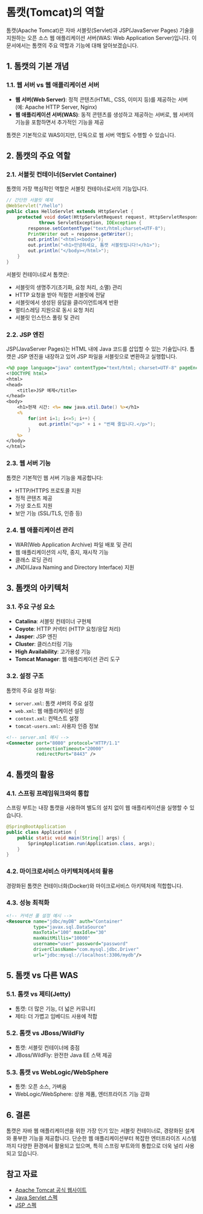 # 톰캣(Tomcat)의 역할

톰캣(Apache Tomcat)은 자바 서블릿(Servlet)과 JSP(JavaServer Pages) 기술을 지원하는 오픈 소스 웹 애플리케이션 서버(WAS: Web Application Server)입니다. 이 문서에서는 톰캣의 주요 역할과 기능에 대해 알아보겠습니다.

## 1. 톰캣의 기본 개념

### 1.1. 웹 서버 vs 웹 애플리케이션 서버

- **웹 서버(Web Server)**: 정적 콘텐츠(HTML, CSS, 이미지 등)를 제공하는 서버 (예: Apache HTTP Server, Nginx)
- **웹 애플리케이션 서버(WAS)**: 동적 콘텐츠를 생성하고 제공하는 서버로, 웹 서버의 기능을 포함하면서 추가적인 기능을 제공

톰캣은 기본적으로 WAS이지만, 단독으로 웹 서버 역할도 수행할 수 있습니다.

## 2. 톰캣의 주요 역할

### 2.1. 서블릿 컨테이너(Servlet Container)

톰캣의 가장 핵심적인 역할은 서블릿 컨테이너로서의 기능입니다.

```java
// 간단한 서블릿 예제
@WebServlet("/hello")
public class HelloServlet extends HttpServlet {
    protected void doGet(HttpServletRequest request, HttpServletResponse response) 
            throws ServletException, IOException {
        response.setContentType("text/html;charset=UTF-8");
        PrintWriter out = response.getWriter();
        out.println("<html><body>");
        out.println("<h1>안녕하세요, 톰캣 서블릿입니다!</h1>");
        out.println("</body></html>");
    }
}
```

서블릿 컨테이너로서 톰캣은:
- 서블릿의 생명주기(초기화, 요청 처리, 소멸) 관리
- HTTP 요청을 받아 적절한 서블릿에 전달
- 서블릿에서 생성된 응답을 클라이언트에게 반환
- 멀티스레딩 지원으로 동시 요청 처리
- 서블릿 인스턴스 풀링 및 관리

### 2.2. JSP 엔진

JSP(JavaServer Pages)는 HTML 내에 Java 코드를 삽입할 수 있는 기술입니다. 톰캣은 JSP 엔진을 내장하고 있어 JSP 파일을 서블릿으로 변환하고 실행합니다.

```jsp
<%@ page language="java" contentType="text/html; charset=UTF-8" pageEncoding="UTF-8"%>
<!DOCTYPE html>
<html>
<head>
    <title>JSP 예제</title>
</head>
<body>
    <h1>현재 시간: <%= new java.util.Date() %></h1>
    <%
        for(int i=1; i<=5; i++) {
            out.println("<p>" + i + "번째 줄입니다.</p>");
        }
    %>
</body>
</html>
```

### 2.3. 웹 서버 기능

톰캣은 기본적인 웹 서버 기능을 제공합니다:
- HTTP/HTTPS 프로토콜 지원
- 정적 콘텐츠 제공
- 가상 호스트 지원
- 보안 기능 (SSL/TLS, 인증 등)

### 2.4. 웹 애플리케이션 관리

- WAR(Web Application Archive) 파일 배포 및 관리
- 웹 애플리케이션의 시작, 중지, 재시작 기능
- 클래스 로딩 관리
- JNDI(Java Naming and Directory Interface) 지원

## 3. 톰캣의 아키텍처

### 3.1. 주요 구성 요소

- **Catalina**: 서블릿 컨테이너 구현체
- **Coyote**: HTTP 커넥터 (HTTP 요청/응답 처리)
- **Jasper**: JSP 엔진
- **Cluster**: 클러스터링 기능
- **High Availability**: 고가용성 기능
- **Tomcat Manager**: 웹 애플리케이션 관리 도구

### 3.2. 설정 구조

톰캣의 주요 설정 파일:
- `server.xml`: 톰캣 서버의 주요 설정
- `web.xml`: 웹 애플리케이션 설정
- `context.xml`: 컨텍스트 설정
- `tomcat-users.xml`: 사용자 인증 정보

```xml
<!-- server.xml 예시 -->
<Connector port="8080" protocol="HTTP/1.1"
           connectionTimeout="20000"
           redirectPort="8443" />
```

## 4. 톰캣의 활용

### 4.1. 스프링 프레임워크와의 통합

스프링 부트는 내장 톰캣을 사용하여 별도의 설치 없이 웹 애플리케이션을 실행할 수 있습니다.

```java
@SpringBootApplication
public class Application {
    public static void main(String[] args) {
        SpringApplication.run(Application.class, args);
    }
}
```

### 4.2. 마이크로서비스 아키텍처에서의 활용

경량화된 톰캣은 컨테이너화(Docker)와 마이크로서비스 아키텍처에 적합합니다.

### 4.3. 성능 최적화

```xml
<!-- 커넥션 풀 설정 예시 -->
<Resource name="jdbc/myDB" auth="Container"
          type="javax.sql.DataSource"
          maxTotal="100" maxIdle="30"
          maxWaitMillis="10000"
          username="user" password="password"
          driverClassName="com.mysql.jdbc.Driver"
          url="jdbc:mysql://localhost:3306/mydb"/>
```

## 5. 톰캣 vs 다른 WAS

### 5.1. 톰캣 vs 제티(Jetty)
- 톰캣: 더 많은 기능, 더 넓은 커뮤니티
- 제티: 더 가볍고 임베디드 사용에 적합

### 5.2. 톰캣 vs JBoss/WildFly
- 톰캣: 서블릿 컨테이너에 중점
- JBoss/WildFly: 완전한 Java EE 스택 제공

### 5.3. 톰캣 vs WebLogic/WebSphere
- 톰캣: 오픈 소스, 가벼움
- WebLogic/WebSphere: 상용 제품, 엔터프라이즈 기능 강화

## 6. 결론

톰캣은 자바 웹 애플리케이션을 위한 가장 인기 있는 서블릿 컨테이너로, 경량화된 설계와 풍부한 기능을 제공합니다. 단순한 웹 애플리케이션부터 복잡한 엔터프라이즈 시스템까지 다양한 환경에서 활용되고 있으며, 특히 스프링 부트와의 통합으로 더욱 널리 사용되고 있습니다.

## 참고 자료
- [Apache Tomcat 공식 웹사이트](https://tomcat.apache.org/)
- [Java Servlet 스펙](https://javaee.github.io/servlet-spec/)
- [JSP 스펙](https://javaee.github.io/javaee-spec/javadocs/)